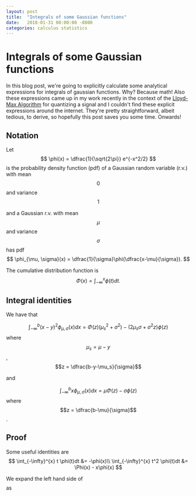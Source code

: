 ```yaml
---
layout: post
title:  "Integrals of some Gaussian functions"
date:   2018-01-31 00:00:00 -0800
categories: calculus statistics
---
```


# Integrals of some Gaussian functions
In this blog post, we're going to explicitly calculate some analytical expressions for integrals of gaussian functions. Why? Because math! Also these expressions came up in my work recently in the context of the [Lloyd-Max Algorithm](https://en.wikipedia.org/wiki/Quantization_(signal_processing)#Neglecting_the_entropy_constraint:_Lloyd%E2%80%93Max_quantization) for quantizing a signal and I couldn't find these explicit expressions around the internet. They're pretty straightforward, albeit tedious, to derive, so hopefully this post saves you some time. Onwards!

## Notation
Let 
$$
\phi(x) = \dfrac{1}{\sqrt{2\pi}} e^{-x^2/2}
$$ 
is the probability density function (pdf) of a Gaussian random variable (r.v.) with mean $$0$$ and variance $$1$$ 

and a Gaussian r.v. with mean $$\mu$$ and variance $$\sigma$$ has pdf 
$$
\phi_{\mu, \sigma}(x) = \dfrac{1}{\sigma}\phi(\dfrac{x-\mu}{\sigma}).
$$

The cumulative distribution function is 
$$
\Phi(x) = \int_{-\infty}^{x} \phi(t)dt.
$$

## Integral identities 

We have that

$$
\label{eq1}
\int_{-\infty}^{b} (x-y)^2 \phi_{\mu, \sigma}(x) dx = \Phi(z) (\mu_s^2 + \sigma^2) - (2\mu_s \sigma + \sigma^2 z)\phi(z)
$$ 
where $$\mu_s = \mu - y$$, $$z = \dfrac{b-y-\mu_s}{\sigma}$$

and 

$$
\label{eq2}
\int_{-\infty}^{b} x \phi_{\mu, \sigma}(x) dx = \mu \Phi(z) - \sigma \phi(z)
$$
where $$z = \dfrac{b-\mu}{\sigma}$$. 


## Proof

Some useful identities are 
$$
\int_{-\infty}^{x} t \phi(t)dt &= -\phi(x)\\
\int_{-\infty}^{x} t^2 \phi(t)dt &= \Phi(x) - x\phi(x)
$$

We expand the left hand side of $$\label{eq1}$$ as 